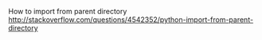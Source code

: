 How to import from parent directory
http://stackoverflow.com/questions/4542352/python-import-from-parent-directory